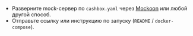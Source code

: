    - Разверните mock-сервер по `cashbox.yaml` через [Mockoon](https://mockoon.com/) или любой другой способ.
   - Отправьте ссылку или инструкцию по запуску (`README` / `docker-compose`).